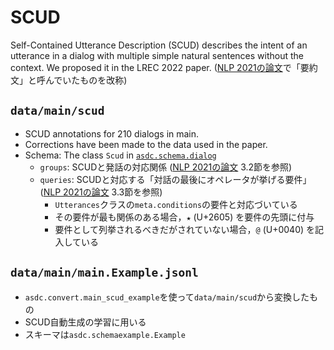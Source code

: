 # SCUD

Self-Contained Utterance Description (SCUD) describes the intent of an utterance in a dialog with multiple simple natural sentences without the context.
We proposed it in the LREC 2022 paper.
([NLP 2021の論文](https://www.anlp.jp/proceedings/annual_meeting/2021/pdf_dir/P2-5.pdf)で「要約文」と呼んでいたものを改称)

## ``data/main/scud``

- SCUD annotations for 210 dialogs in main.
- Corrections have been made to the data used in the paper.
- Schema: The class ``Scud`` in [``asdc.schema.dialog``](../asdc/schema/dialog.py)
    - ``groups``: SCUDと発話の対応関係 ([NLP 2021の論文](https://www.anlp.jp/proceedings/annual_meeting/2021/pdf_dir/P2-5.pdf) 3.2節を参照)
    - ``queries``: SCUDと対応する「対話の最後にオペレータが挙げる要件」 ([NLP 2021の論文](https://www.anlp.jp/proceedings/annual_meeting/2021/pdf_dir/P2-5.pdf) 3.3節を参照)
        - ``Utterances``クラスの``meta.conditions``の要件と対応づいている
        - その要件が最も関係のある場合，``★`` (U+2605) を要件の先頭に付与
        - 要件として列挙されるべきだがされていない場合，``@`` (U+0040) を記入している

## ``data/main/main.Example.jsonl``

- ``asdc.convert.main_scud_example``を使って``data/main/scud``から変換したもの
- SCUD自動生成の学習に用いる
- スキーマは``asdc.schemaexample.Example``
